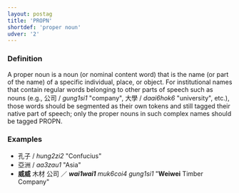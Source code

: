 ```yaml
---
layout: postag
title: 'PROPN'
shortdef: 'proper noun'
udver: '2'
---
```


###  Definition

A proper noun is a noun (or nominal content word) that is the name (or part of the name) of a specific individual, place, or object. For institutional names that contain regular words belonging to other parts of speech such as nouns (e.g., 公司 / _gung1si1_ "company", 大學 / _daai6hok6_ "university", etc.), those words should be segmented as their own tokens and still tagged their native part of speech; only the proper nouns in such complex names should be tagged PROPN.

### Examples

- 孔子 / _hung2zi2_ "Confucius"
- 亞洲 / _aa3zau1_ "Asia"
- <b>威威</b> 木材 公司 ／ _<b>wai1wai1</b> muk6coi4 gung1si1_ "<b>Weiwei</b> Timber Company"
<!-- Interlanguage links updated Út 9. května 2023, 20:03:28 CEST -->

